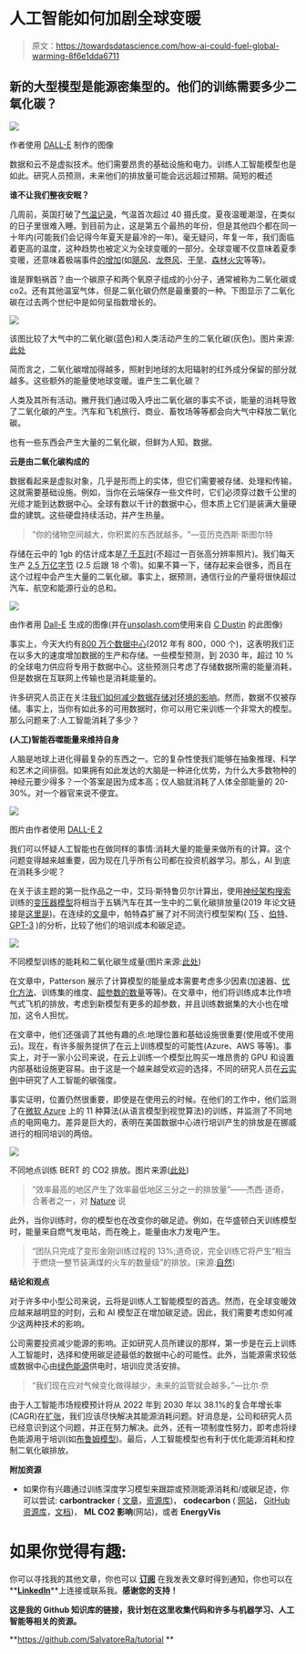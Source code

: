 # 人工智能如何加剧全球变暖

> 原文：<https://towardsdatascience.com/how-ai-could-fuel-global-warming-8f6e1dda6711>

## 新的大型模型是能源密集型的。他们的训练需要多少二氧化碳？

![](img/47aafc2f9b3e76e65016bc470ec0208e.png)

作者使用 [DALL-E](https://openai.com/dall-e-2/) 制作的图像

数据和云不是虚拟技术。他们需要昂贵的基础设施和电力。训练人工智能模型也是如此。研究人员预测，未来他们的排放量可能会远远超过预期。简短的概述

**谁不让我们整夜安眠？**

几周前，英国打破了[气温记录](https://www.metoffice.gov.uk/about-us/press-office/news/weather-and-climate/2022/red-extreme-heat-warning-ud)，气温首次超过 40 摄氏度。夏夜温暖潮湿，在类似的日子里很难入睡。到目前为止，这是第五个最热的年份，但是其他四个都在同一十年内(可能我们会记得今年夏天是最冷的一年)。毫无疑问，年复一年，我们面临着更高的温度，这种趋势也被定义为全球变暖的一部分。全球变暖不仅意味着夏季变暖，还意味着极端事件[的增加](https://www.nationalacademies.org/based-on-science/climate-change-global-warming-is-contributing-to-extreme-weather-events)(如[飓风](https://climate.nasa.gov/news/3184/a-force-of-nature-hurricanes-in-a-changing-climate/)、[龙卷风](https://education.nationalgeographic.org/resource/tornadoes-and-climate-change)、[干旱](https://climate.nasa.gov/news/3117/drought-makes-its-home-on-the-range/)、[森林火灾](https://www.bbc.com/news/science-environment-51742646)等等)。

谁是罪魁祸首？由一个碳原子和两个氧原子组成的小分子，通常被称为二氧化碳或 co2。还有其他温室气体，但是二氧化碳仍然是最重要的一种。下图显示了二氧化碳在过去两个世纪中是如何呈指数增长的。

![](img/063f5a5b2d077f7ee762f982383046ef.png)

该图比较了大气中的二氧化碳(蓝色)和人类活动产生的二氧化碳(灰色)。图片来源:[此处](https://www.climate.gov/news-features/understanding-climate/climate-change-atmospheric-carbon-dioxide)

简而言之，二氧化碳增加得越多，照射到地球的太阳辐射的红外成分保留的部分就越多。这些额外的能量使地球变暖。谁产生二氧化碳？

人类及其所有活动。撇开我们通过吸入呼出二氧化碳的事实不谈，能量的消耗导致了二氧化碳的产生。汽车和飞机旅行、商业、畜牧场等等都会向大气中释放二氧化碳。

也有一些东西会产生大量的二氧化碳，但鲜为人知。数据。

**云是由二氧化碳构成的**

数据看起来是虚拟对象，几乎是形而上的实体，但它们需要被存储、处理和传输，这就需要基础设施。例如，当你在云端保存一些文件时，它们必须穿过数千公里的光缆才能到达数据中心。全球有数以千计的数据中心，但本质上它们是装满大量硬盘的建筑。这些硬盘持续活动，并产生热量。

> "你的储物空间越大，你积累的东西就越多。"—亚历克西斯·斯图尔特

存储在云中的 1gb 的估计成本是[7 千瓦时](https://medium.com/stanford-magazine/carbon-and-the-cloud-d6f481b79dfe)(不超过一百张高分辨率照片)。我们每天生产 [2.5 万亿字节](https://cloudtweaks.com/2015/03/how-much-data-is-produced-every-day/) (2.5 后跟 18 个零)。如果不算一下，储存起来会很多，而且在这个过程中会产生大量的二氧化碳。事实上，据预测，通信行业的产量将很快超过汽车、航空和能源行业的总和。

![](img/f42b8825e1f86a8699c7cd593c960866.png)

由作者用 [Dall-E](https://openai.com/dall-e-2/) 生成的图像(并在[unsplash.com](https://unsplash.com/)使用来自 [C Dustin](https://unsplash.com/@dianamia) 的此图像)

事实上，今天大约有[800 万个数据中心](https://www.datacenterknowledge.com/industry-perspectives/data-center-dilemma-our-data-destroying-environment)(2012 年有 800，000 个)，这表明我们正在以多大的速度增加数据的生产和存储。一些模型预测，到 2030 年，超过 10 %的全球电力供应将专用于数据中心。这些预测只考虑了存储数据所需的能量消耗，但是数据在互联网上传输也是消耗能量的。

许多研究人员正在关注[我们如何减少数据存储对环境的影响](https://www.unsustainablemagazine.com/environmental-impact-of-data-storage/)。然而，数据不仅被存储。事实上，当你有如此多的可用数据时，你可以用它来训练一个非常大的模型。那么问题来了:人工智能消耗了多少？

**(人工)智能吞噬能量来维持自身**

人脑是地球上进化得最复杂的东西之一。它的复杂性使我们能够在抽象推理、科学和艺术之间徘徊。如果拥有如此发达的大脑是一种进化优势，为什么大多数物种的神经元要少得多？一个答案是因为成本高；仅人脑就消耗了人体全部能量的 20-30%。对一个器官来说不便宜。

![](img/dd45694cfa8c75fcff165c23f023d32e.png)

图片由作者使用 [DALL-E 2](https://openai.com/dall-e-2/)

我们可以怀疑人工智能也在做同样的事情:消耗大量的能量来做所有的计算。这个问题变得越来越重要，因为现在几乎所有公司都在投资机器学习。那么，AI 到底在消耗多少呢？

在关于该主题的第一批作品之一中，艾玛·斯特鲁贝尔计算出，使用[神经架构搜索](https://en.wikipedia.org/wiki/Neural_architecture_search)训练的[变压器模型](https://blogs.nvidia.com/blog/2022/03/25/what-is-a-transformer-model/)将相当于五辆汽车在其一生中的二氧化碳排放量(2019 年论文链接是[这里是](https://arxiv.org/pdf/1906.02243.pdf))。在连续的[文章](https://arxiv.org/ftp/arxiv/papers/2104/2104.10350.pdf)中，帕特森扩展了对不同流行模型架构( [T5](https://ai.googleblog.com/2020/02/exploring-transfer-learning-with-t5.html) 、[伯特](https://en.wikipedia.org/wiki/BERT_(language_model))、 [GPT-3](https://openai.com/api/) )的分析，比较了他们的培训成本和碳足迹。

![](img/b7909807347b7b80ab8756856f066bc7.png)

不同模型训练的能耗和二氧化碳生成量(图片来源:[此处](https://arxiv.org/ftp/arxiv/papers/2104/2104.10350.pdf))

在文章中，Patterson 展示了计算模型的能量成本需要考虑多少因素(加速器、[优化方法](https://analyticsindiamag.com/optimisation-machine-learning-methods-gradient-descent/)、训练集的维度、[超参数的数量](/what-are-hyperparameters-and-how-to-tune-the-hyperparameters-in-a-deep-neural-network-d0604917584a)等等)。在文章中，他们将训练成本比作喷气式飞机的排放，考虑到新模型有更多的超参数，并且训练数据集的大小也在增加，这令人担忧。

在文章中，他们还强调了其他有趣的点:地理位置和基础设施很重要(使用或不使用云)。现在，有许多服务提供了在云上训练模型的可能性(Azure、AWS 等等)。事实上，对于一家小公司来说，在云上训练一个模型比购买一堆昂贵的 GPU 和设置内部基础设施更容易。由于这是一个越来越受欢迎的选择，不同的研究人员在[云实例](https://arxiv.org/pdf/2206.05229.pdf)中研究了人工智能的碳强度。

事实证明，位置仍然很重要，即使是在使用云的时候。在他们的工作中，他们监测了在[微软 Azure](https://azure.microsoft.com/fr-fr/) 上的 11 种算法(从语言模型到视觉算法)的训练，并监测了不同地点的电网电力。差异是巨大的，表明在美国数据中心进行培训产生的排放是在挪威进行的相同培训的两倍。

![](img/c5a698364ad90ea35fae5b57820f507d.png)

不同地点训练 BERT 的 CO2 排放。图片来源([此处](https://arxiv.org/abs/2206.05229))

> “效率最高的地区产生了效率最低地区三分之一的排放量”——杰西·道奇，合著者之一，对 [Nature](https://www.nature.com/articles/d41586-022-01983-7) 说

此外，当你训练时，你的模型也在改变你的碳足迹。例如，在华盛顿白天训练模型时，能量来自燃气发电站，而在晚上，能量由水力发电产生。

> “团队只完成了变形金刚训练过程的 13%;道奇说，完全训练它将产生“相当于燃烧一整节装满煤的火车的数量级”的排放。(来源:[自然](https://www.nature.com/articles/d41586-022-01983-7))

**结论和观点**

对于许多中小型公司来说，云将是训练人工智能模型的首选。然而，在全球变暖效应越来越明显的时刻，云和 AI 模型正在增加碳足迹。因此，我们需要考虑如何减少这两种技术的影响。

公司需要投资减少能源的影响。正如研究人员所建议的那样，第一步是在云上训练人工智能时，选择和使用碳足迹最低的数据中心的可能性。此外，当能源需求较低或数据中心由[绿色能源](https://www.twi-global.com/technical-knowledge/faqs/what-is-green-energy)供电时，培训应灵活安排。

> “我们现在应对气候变化做得越少，未来的监管就会越多。”—比尔·奈

由于人工智能市场规模预计将从 2022 年到 2030 年以 38.1%的复合年增长率(CAGR)在[扩张](https://www.grandviewresearch.com/industry-analysis/artificial-intelligence-ai-market)，我们应该尽快解决其能源消耗问题。好消息是，公司和研究人员已经意识到这个问题，并正在努力解决。此外，还有一项制度性努力，即考虑将绿色能源用于培训(如[布鲁姆模型](https://pub.towardsai.net/a-new-bloom-in-ai-why-the-bloom-model-can-be-a-gamechanger-380a15b1fba7))。最后，人工智能模型也有利于优化能源消耗和控制二氧化碳排放。

**附加资源**

*   如果你有兴趣通过训练深度学习模型来跟踪或预测能源消耗和/或碳足迹，你可以尝试: **carbontracker** ( [文章](https://arxiv.org/pdf/2007.03051.pdf)，[资源库](https://github.com/lfwa/carbontracker))， **codecarbon** ( [网站](https://codecarbon.io/)， [GitHub 资源库](https://github.com/mlco2/codecarbon)，[文档](https://mlco2.github.io/codecarbon/))， **ML CO2 影响**(网站)，或者 **EnergyVis**

# 如果你觉得有趣:

你可以寻找我的其他文章，你也可以 [**订阅**](https://salvatore-raieli.medium.com/subscribe) 在我发表文章时得到通知，你也可以在**[**LinkedIn**](https://www.linkedin.com/in/salvatore-raieli/)**上连接或联系我。**感谢您的支持！**

**这是我的 Github 知识库的链接，我计划在这里收集代码和许多与机器学习、人工智能等相关的资源。**

**<https://github.com/SalvatoreRa/tutorial> **